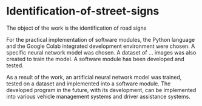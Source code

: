 # Identification-of-street-signs

The object of the work is the identification of road signs

For the practical implementation of software modules, the Python language and the Google Colab integrated development environment were chosen. A specific neural network model was chosen. A dataset of ... images was also created to train the model. A software module has been developed and tested.

As a result of the work, an artificial neural network model was trained, tested on a dataset and implemented into a software module. The developed program in the future, with its development, can be implemented into various vehicle management systems and driver assistance systems.




